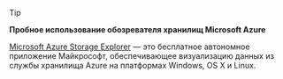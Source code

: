 > [!TIP]
> **Пробное использование обозревателя хранилищ Microsoft Azure**
> 
> [Microsoft Azure Storage Explorer](../articles/vs-azure-tools-storage-manage-with-storage-explorer.md) — это бесплатное автономное приложение Майкрософт, обеспечивающее визуализацию данных из службы хранилища Azure на платформах Windows, OS X и Linux.
> 
> 



<!--HONumber=Nov16_HO2-->


